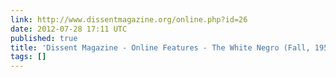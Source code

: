 ```yaml
---
link: http://www.dissentmagazine.org/online.php?id=26
date: 2012-07-28 17:11 UTC
published: true
title: 'Dissent Magazine - Online Features - The White Negro (Fall, 1957) - '
tags: []
---
```



